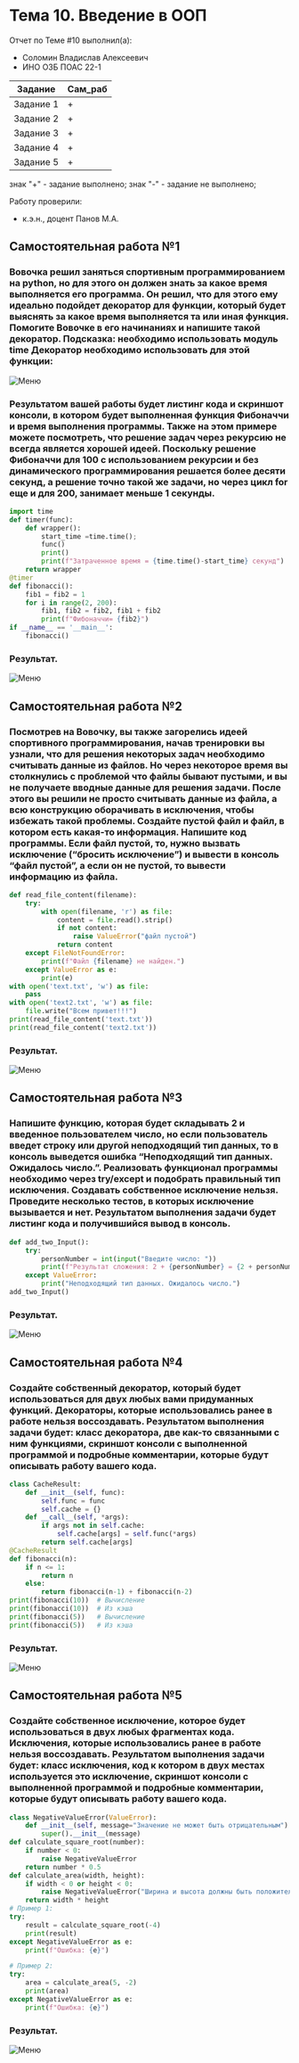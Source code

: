 # Тема 10. Введение в ООП
Отчет по Теме #10 выполнил(а):
- Соломин Владислав Алексеевич
- ИНО ОЗБ ПОАС 22-1

| Задание | Сам_раб |
| ------ |-----|
| Задание 1 | + | 
| Задание 2 | + | 
| Задание 3 | + | 
| Задание 4 | + | 
| Задание 5 | + | 

знак "+" - задание выполнено; знак "-" - задание не выполнено;

Работу проверили:
- к.э.н., доцент Панов М.А.

## Самостоятельная работа №1
### Вовочка решил заняться спортивным программированием на python, но для этого он должен знать за какое время выполняется его программа. Он решил, что для этого ему идеально подойдет декоратор для функции, который будет выяснять за какое время выполняется та или иная функция. Помогите Вовочке в его начинаниях и напишите такой декоратор. Подсказка: необходимо использовать модуль time Декоратор необходимо использовать для этой функции:
![Меню](https://github.com/Riko-admin/education/blob/Тема_10/pic/1.png)
### Результатом вашей работы будет листинг кода и скриншот консоли, в котором будет выполненная функция Фибоначчи и время выполнения программы. Также на этом примере можете посмотреть, что решение задач через рекурсию не всегда является хорошей идеей. Поскольку решение Фибоначчи для 100 с использованием рекурсии и без динамического программирования решается более десяти секунд, а решение точно такой же задачи, но через цикл for еще и для 200, занимает меньше 1 секунды.
```python
import time
def timer(func):
    def wrapper():
        start_time =time.time();
        func()
        print()
        print(f"Затраченное время = {time.time()-start_time} секунд")
    return wrapper
@timer
def fibonacci():
    fib1 = fib2 = 1
    for i in range(2, 200):
        fib1, fib2 = fib2, fib1 + fib2
        print(f"Фибоначчи= {fib2}")
if __name__ == '__main__':
    fibonacci()
```
### Результат.
![Меню](https://github.com/Riko-admin/education/blob/Тема_10/pic/2.png)

## Самостоятельная работа №2
### Посмотрев на Вовочку, вы также загорелись идеей спортивного программирования, начав тренировки вы узнали, что для решения некоторых задач необходимо считывать данные из файлов. Но через некоторое время вы столкнулись с проблемой что файлы бывают пустыми, и вы не получаете вводные данные для решения задачи. После этого вы решили не просто считывать данные из файла, а всю конструкцию оборачивать в исключения, чтобы избежать такой проблемы. Создайте пустой файл и файл, в котором есть какая-то информация. Напишите код программы. Если файл пустой, то, нужно вызвать исключение (“бросить исключение”) и вывести в консоль “файл пустой”, а если он не пустой, то вывести информацию из файла.
```python
def read_file_content(filename):
    try:
        with open(filename, 'r') as file:
            content = file.read().strip()
            if not content:
                raise ValueError("файл пустой")
            return content
    except FileNotFoundError:
        print(f"Файл {filename} не найден.")
    except ValueError as e:
        print(e)
with open('text.txt', 'w') as file:
    pass
with open('text2.txt', 'w') as file:
    file.write("Всем привет!!!")
print(read_file_content('text.txt'))
print(read_file_content('text2.txt'))
```
### Результат.
![Меню](https://github.com/Riko-admin/education/blob/Тема_10/pic/3.png)

## Самостоятельная работа №3
### Напишите функцию, которая будет складывать 2 и введенное пользователем число, но если пользователь введет строку или другой неподходящий тип данных, то в консоль выведется ошибка “Неподходящий тип данных. Ожидалось число.”. Реализовать функционал программы необходимо через try/except и подобрать правильный тип исключения. Создавать собственное исключение нельзя. Проведите несколько тестов, в которых исключение вызывается и нет. Результатом выполнения задачи будет листинг кода и получившийся вывод в консоль.
```python
def add_two_Input():
    try:
        personNumber = int(input("Введите число: "))
        print(f"Результат сложения: 2 + {personNumber} = {2 + personNumber}")
    except ValueError:
        print("Неподходящий тип данных. Ожидалось число.")
add_two_Input()
```
### Результат.
![Меню](https://github.com/Riko-admin/education/blob/Тема_10/pic/4.png)

## Самостоятельная работа №4
### Создайте собственный декоратор, который будет использоваться для двух любых вами придуманных функций. Декораторы, которые использовались ранее в работе нельзя воссоздавать. Результатом выполнения задачи будет: класс декоратора, две как-то связанными с ним функциями, скриншот консоли с выполненной программой и подробные комментарии, которые будут описывать работу вашего кода.
```python
class CacheResult:
    def __init__(self, func):
        self.func = func
        self.cache = {}
    def __call__(self, *args):
        if args not in self.cache:
            self.cache[args] = self.func(*args)
        return self.cache[args]
@CacheResult
def fibonacci(n):
    if n <= 1:
        return n
    else:
        return fibonacci(n-1) + fibonacci(n-2)
print(fibonacci(10))  # Вычисление
print(fibonacci(10))  # Из кэша
print(fibonacci(5))   # Вычисление
print(fibonacci(5))   # Из кэша
```
### Результат.
![Меню](https://github.com/Riko-admin/education/blob/Тема_10/pic/5.png)

## Самостоятельная работа №5
### Создайте собственное исключение, которое будет использоваться в двух любых фрагментах кода. Исключения, которые использовались ранее в работе нельзя воссоздавать. Результатом выполнения задачи будет: класс исключения, код к котором в двух местах используется это исключение, скриншот консоли с выполненной программой и подробные комментарии, которые будут описывать работу вашего кода.
```python
class NegativeValueError(ValueError):
    def __init__(self, message="Значение не может быть отрицательным"):
        super().__init__(message)
def calculate_square_root(number):
    if number < 0:
        raise NegativeValueError
    return number * 0.5
def calculate_area(width, height):
    if width < 0 or height < 0:
        raise NegativeValueError("Ширина и высота должны быть положительными значениями")
    return width * height
# Пример 1:
try:
    result = calculate_square_root(-4)
    print(result)
except NegativeValueError as e:
    print(f"Ошибка: {e}")

# Пример 2:
try:
    area = calculate_area(5, -2)
    print(area)
except NegativeValueError as e:
    print(f"Ошибка: {e}")

```
### Результат.
![Меню](https://github.com/Riko-admin/education/blob/Тема_10/pic/6.png)
